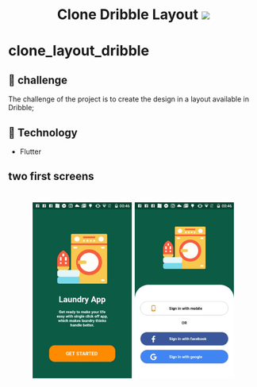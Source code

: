 <h1 align="center">
    Clone Dribble Layout 
    <img src="https://camo.githubusercontent.com/cb933b444732ac68330bd1fb9b90c30cbc7e6d97/68747470733a2f2f7777772e6672656569636f6e73706e672e636f6d2f75706c6f6164732f6472696262626c652d69636f6e2d31312e706e67" width="150">
</h1>

# clone_layout_dribble


## 📔 challenge

The challenge of the project is to create the design in a layout available in Dribble;

## 🚀 Technology

- Flutter

## two first screens

<h1 align="center">
    <img src="screenshots/initialpage.jpg" width="200">
    <img src="screenshots/pagelogin.jpg" width="200">
</h1>


